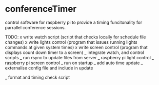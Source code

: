 # conferenceTimer
control software for raspberry pi to provide a timing funcitonality for parrallel conference sessions.

TODO:
x write watch script (script that checks locally for schedule file changes)
x write lights control (program that issues running lights commands at given system times)
x write screen control (program that displays count down timer to a screen)
_ integrate watch, and control scripts
_ run rsync to update files from server
_ raspberry pi light control
_ raspberry pi screen control
_ run on startup
_ add auto time update
_ externalise config file and include in update

_ format and timing check script

